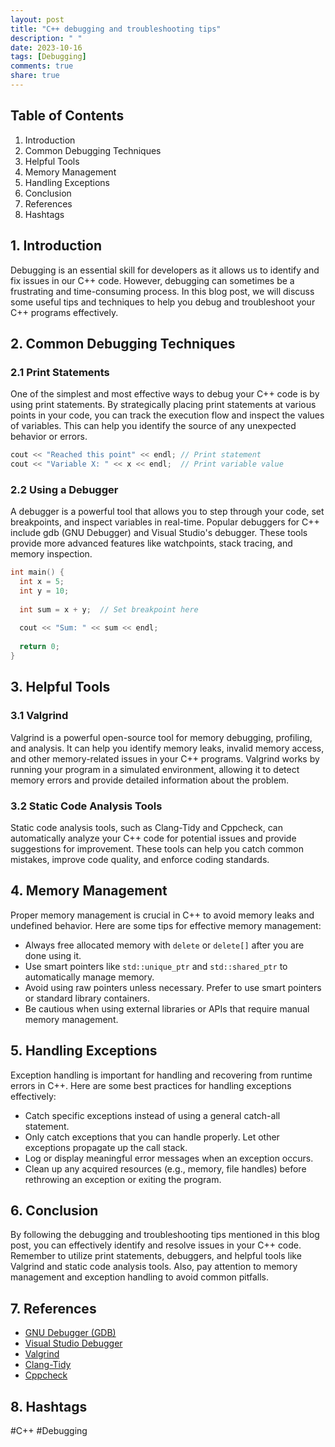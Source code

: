 ```yaml
---
layout: post
title: "C++ debugging and troubleshooting tips"
description: " "
date: 2023-10-16
tags: [Debugging]
comments: true
share: true
---
```


## Table of Contents

1. Introduction
2. Common Debugging Techniques
3. Helpful Tools
4. Memory Management
5. Handling Exceptions
6. Conclusion
7. References
8. Hashtags

## 1. Introduction

Debugging is an essential skill for developers as it allows us to identify and fix issues in our C++ code. However, debugging can sometimes be a frustrating and time-consuming process. In this blog post, we will discuss some useful tips and techniques to help you debug and troubleshoot your C++ programs effectively.

## 2. Common Debugging Techniques

### 2.1 Print Statements

One of the simplest and most effective ways to debug your C++ code is by using print statements. By strategically placing print statements at various points in your code, you can track the execution flow and inspect the values of variables. This can help you identify the source of any unexpected behavior or errors.

```cpp
cout << "Reached this point" << endl; // Print statement
cout << "Variable X: " << x << endl;  // Print variable value
```

### 2.2 Using a Debugger

A debugger is a powerful tool that allows you to step through your code, set breakpoints, and inspect variables in real-time. Popular debuggers for C++ include gdb (GNU Debugger) and Visual Studio's debugger. These tools provide more advanced features like watchpoints, stack tracing, and memory inspection.

```cpp
int main() {
  int x = 5;
  int y = 10;
  
  int sum = x + y;  // Set breakpoint here
  
  cout << "Sum: " << sum << endl;
  
  return 0;
}
```

## 3. Helpful Tools

### 3.1 Valgrind

Valgrind is a powerful open-source tool for memory debugging, profiling, and analysis. It can help you identify memory leaks, invalid memory access, and other memory-related issues in your C++ programs. Valgrind works by running your program in a simulated environment, allowing it to detect memory errors and provide detailed information about the problem.

### 3.2 Static Code Analysis Tools

Static code analysis tools, such as Clang-Tidy and Cppcheck, can automatically analyze your C++ code for potential issues and provide suggestions for improvement. These tools can help you catch common mistakes, improve code quality, and enforce coding standards.

## 4. Memory Management

Proper memory management is crucial in C++ to avoid memory leaks and undefined behavior. Here are some tips for effective memory management:

- Always free allocated memory with `delete` or `delete[]` after you are done using it.
- Use smart pointers like `std::unique_ptr` and `std::shared_ptr` to automatically manage memory.
- Avoid using raw pointers unless necessary. Prefer to use smart pointers or standard library containers.
- Be cautious when using external libraries or APIs that require manual memory management.

## 5. Handling Exceptions

Exception handling is important for handling and recovering from runtime errors in C++. Here are some best practices for handling exceptions effectively:

- Catch specific exceptions instead of using a general catch-all statement.
- Only catch exceptions that you can handle properly. Let other exceptions propagate up the call stack.
- Log or display meaningful error messages when an exception occurs.
- Clean up any acquired resources (e.g., memory, file handles) before rethrowing an exception or exiting the program.

## 6. Conclusion

By following the debugging and troubleshooting tips mentioned in this blog post, you can effectively identify and resolve issues in your C++ code. Remember to utilize print statements, debuggers, and helpful tools like Valgrind and static code analysis tools. Also, pay attention to memory management and exception handling to avoid common pitfalls.

## 7. References

- [GNU Debugger (GDB)](https://www.gnu.org/software/gdb/)
- [Visual Studio Debugger](https://docs.microsoft.com/en-us/visualstudio/debugger/debugger-feature-tour?view=vs-2022)
- [Valgrind](http://valgrind.org/)
- [Clang-Tidy](https://clang.llvm.org/extra/clang-tidy/)
- [Cppcheck](http://cppcheck.sourceforge.net/)

## 8. Hashtags

#C++ #Debugging